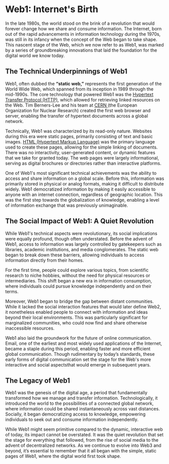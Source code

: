# Web1: Internet's Birth

In the late 1980s, the world stood on the brink of a revolution that would forever change how we share and consume information. The Internet, born out of the rapid advancements in information technology during the 1970s, was still in its infancy when the concept of the Web began to take shape. This nascent stage of the Web, which we now refer to as Web1, was marked by a series of groundbreaking innovations that laid the foundation for the digital world we know today.

## **The Technical Underpinnings of Web1**

Web1, often dubbed the **“static web,”** represents the first generation of the World Wide Web, which spanned from its inception in 1989 through the mid-1990s. The core technology that powered Web1 was the [Hypertext Transfer Protocol (HTTP)](https://en.wikipedia.org/wiki/HTTP), which allowed for retrieving linked resources on the Web. Tim Berners-Lee and his team at [CERN ](https://home.cern/)(the European Organization for Nuclear Research) created the first web browser and server, enabling the transfer of hypertext documents across a global network.

Technically, Web1 was characterized by its read-only nature. Websites during this era were static pages, primarily consisting of text and basic images. [HTML (Hypertext Markup Language)](https://fr.wikipedia.org/wiki/Hypertext\_Markup\_Language) was the primary language used to create these pages, allowing for the simple linking of documents. There was no interactivity, user-generated content, or dynamic features that we take for granted today. The web pages were largely informational, serving as digital brochures or directories rather than interactive platforms.

One of Web1's most significant technical achievements was the ability to access and share information on a global scale. Before this, information was primarily stored in physical or analog formats, making it difficult to distribute widely. Web1 democratized information by making it easily accessible to anyone with an internet connection, regardless of geographic location. This was the first step towards the globalization of knowledge, enabling a level of information exchange that was previously unimaginable.

## **The Social Impact of Web1: A Quiet Revolution**

While Web1's technical aspects were revolutionary, its social implications were equally profound, though often understated. Before the advent of Web1, access to information was largely controlled by gatekeepers such as libraries, academic institutions, and media conglomerates. The static web began to break down these barriers, allowing individuals to access information directly from their homes.

For the first time, people could explore various topics, from scientific research to niche hobbies, without the need for physical resources or intermediaries. This shift began a new era in information consumption, where individuals could pursue knowledge independently and on their terms.

Moreover, Web1 began to bridge the gap between distant communities. While it lacked the social interaction features that would later define Web2, it nonetheless enabled people to connect with information and ideas beyond their local environments. This was particularly significant for marginalized communities, who could now find and share otherwise inaccessible resources.

Web1 also laid the groundwork for the future of online communication. Email, one of the earliest and most widely used applications of the Internet, became a staple during this period, enabling faster and more efficient global communication. Though rudimentary by today’s standards, these early forms of digital communication set the stage for the Web's more interactive and social aspectsthat would emerge in subsequent years.

## **The Legacy of Web1**

Web1 was the genesis of the digital age, a period that fundamentally transformed how we manage and transfer information. Technologically, it introduced the world to the possibilities of a connected global network, where information could be shared instantaneously across vast distances. Socially, it began democratizing access to knowledge, empowering individuals to seek out and consume information independently.

While Web1 might seem primitive compared to the dynamic, interactive web of today, its impact cannot be overstated. It was the quiet revolution that set the stage for everything that followed, from the rise of social media to the advent of decentralized networks. As we continue to evolve into Web3 and beyond, it’s essential to remember that it all began with the simple, static pages of Web1, where the digital world first took shape.
